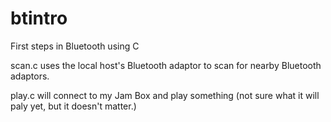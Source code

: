 # btintro
First steps in Bluetooth using C

scan.c uses the local host's Bluetooth adaptor to scan for nearby Bluetooth
adaptors.

play.c will connect to my Jam Box and play something (not sure what it will
paly yet, but it doesn't matter.)

